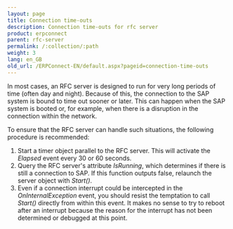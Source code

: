 ```yaml
---
layout: page
title: Connection time-outs
description: Connection time-outs for rfc server
product: erpconnect
parent: rfc-server
permalink: /:collection/:path
weight: 3
lang: en_GB
old_url: /ERPConnect-EN/default.aspx?pageid=connection-time-outs
---
```


In most cases, an RFC server is designed to run for very long periods of time (often day and night). Because of this, the connection to the SAP system is bound to time out sooner or later. This can happen when the SAP system is booted or, for example, when there is a disruption in the connection within the network.

To ensure that the RFC server can handle such situations, the following procedure is recommended:

1. Start a timer object parallel to the RFC server. This will activate the _Elapsed_ event every 30 or 60 seconds. 
2. Query the RFC server's attribute _IsRunning_, which determines if there is still a connection to SAP. If this function outputs false, relaunch the server object with _Start()_.
3. Even if a connection interrupt could be intercepted in the _OnInternalException_ event, you should resist the temptation to call _Start()_ directly from within this event. It makes no sense to try to reboot after an interrupt because the reason for the interrupt has not been determined or debugged at this point.